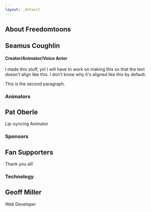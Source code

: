 ```yaml
---
layout: _default
---
```

## About Freedomtoons

## Seamus Coughlin

#### Creator/Animator/Voice Actor

I made this stuff, yo! I will have to work on making this so that the text doesn't align like this. I don't know why it's aligned like this by default.

This is the second paragraph.

### Animators

## Pat Oberle

Lip-syncing Animator

### Sponsors

## Fan Supporters

Thank you all!

### Technology

## Geoff Miller

Web Developer
